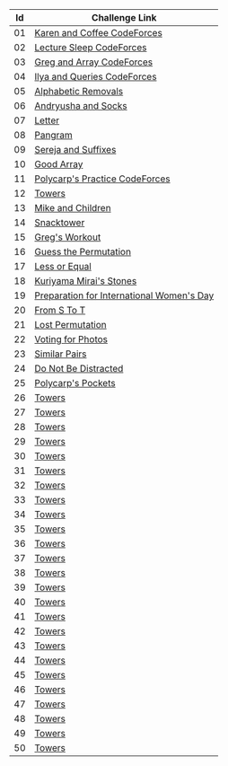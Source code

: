 |Id| Challenge Link |
|--| -----------------|
|01|[Karen and Coffee CodeForces](https://codeforces.com/contest/816/problem/B)|
|02|[Lecture Sleep CodeForces](https://codeforces.com/contest/961/problem/B)|
|03|[Greg and Array CodeForces](https://codeforces.com/problemset/problem/296/C)|
|04|[Ilya and Queries CodeForces](https://codeforces.com/problemset/problem/313/B)|
|05|[Alphabetic Removals](https://codeforces.com/contest/999/problem/C)|
|06|[Andryusha and Socks](https://codeforces.com/contest/780/problem/A)|
|07|[Letter](https://codeforces.com/contest/43/problem/B)|
|08|[Pangram](https://codeforces.com/contest/520/problem/A)|
|09|[Sereja and Suffixes](https://codeforces.com/contest/368/problem/B)|
|10|[Good Array](https://codeforces.com/problemset/problem/1077/C)|
|11|[Polycarp's Practice CodeForces](https://codeforces.com/contest/1006/problem/B)|
|12|[Towers](https://codeforces.com/contest/37/problem/A)|
|13|[Mike and Children](https://codeforces.com/contest/1121/problem/B)|
|14|[Snacktower](https://codeforces.com/problemset/problem/767/A)|
|15|[Greg's Workout](https://codeforces.com/contest/255/problem/A)|
|16|[Guess the Permutation](https://codeforces.com/problemset/problem/618/B)|
|17|[Less or Equal](https://codeforces.com/contest/977/problem/C)|
|18|[Kuriyama Mirai's Stones](https://codeforces.com/contest/433/problem/B)|
|19|[Preparation for International Women's Day](https://codeforces.com/contest/1133/problem/B)|
|20|[From S To T](https://codeforces.com/contest/1194/problem/C)|
|21|[Lost Permutation](https://codeforces.com/contest/1759/problem/B)|
|22|[Voting for Photos](https://codeforces.com/contest/637/problem/A)|
|23|[Similar Pairs](https://codeforces.com/contest/1360/problem/C)|
|24|[Do Not Be Distracted](https://codeforces.com/contest/1520/problem/A)|
|25|[Polycarp's Pockets](https://codeforces.com/contest/1003/problem/A)|
|26|[Towers](https://codeforces.com/contest/37/problem/A)|
|27|[Towers](https://codeforces.com/contest/37/problem/A)|
|28|[Towers](https://codeforces.com/contest/37/problem/A)|
|29|[Towers](https://codeforces.com/contest/37/problem/A)|
|30|[Towers](https://codeforces.com/contest/37/problem/A)|
|31|[Towers](https://codeforces.com/contest/37/problem/A)|
|32|[Towers](https://codeforces.com/contest/37/problem/A)|
|33|[Towers](https://codeforces.com/contest/37/problem/A)|
|34|[Towers](https://codeforces.com/contest/37/problem/A)|
|35|[Towers](https://codeforces.com/contest/37/problem/A)|
|36|[Towers](https://codeforces.com/contest/37/problem/A)|
|37|[Towers](https://codeforces.com/contest/37/problem/A)|
|38|[Towers](https://codeforces.com/contest/37/problem/A)|
|39|[Towers](https://codeforces.com/contest/37/problem/A)|
|40|[Towers](https://codeforces.com/contest/37/problem/A)|
|41|[Towers](https://codeforces.com/contest/37/problem/A)|
|42|[Towers](https://codeforces.com/contest/37/problem/A)|
|43|[Towers](https://codeforces.com/contest/37/problem/A)|
|44|[Towers](https://codeforces.com/contest/37/problem/A)|
|45|[Towers](https://codeforces.com/contest/37/problem/A)|
|46|[Towers](https://codeforces.com/contest/37/problem/A)|
|47|[Towers](https://codeforces.com/contest/37/problem/A)|
|48|[Towers](https://codeforces.com/contest/37/problem/A)|
|49|[Towers](https://codeforces.com/contest/37/problem/A)|
|50|[Towers](https://codeforces.com/contest/37/problem/A)|
